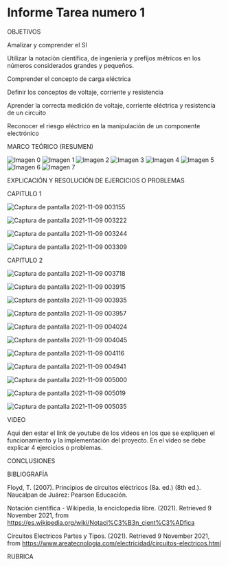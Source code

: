 # Informe Tarea numero 1 

OBJETIVOS

Amalizar y comprender el SI 

Utilizar la notaciòn científica, de ingenieria y prefijos métricos en los números considerados grandes y pequeños.

Comprender el concepto de carga eléctrica  

Definir los conceptos de voltaje, corriente y resistencia

Aprender la correcta medición de voltaje, corriente eléctrica y resistencia de un circuito

Reconocer el riesgo eléctrico en la manipulación de un componente electrónico




MARCO TEÓRICO (RESUMEN)

![Imagen 0](https://user-images.githubusercontent.com/93899720/140927732-77e72f81-72ee-4292-9d27-cd1d77cf7101.jpg)
![Imagen 1](https://user-images.githubusercontent.com/93899720/140927735-e1e16321-a96d-49dd-bb4a-d54ac2bc6746.jpg)
![Imagen 2](https://user-images.githubusercontent.com/93899720/140927739-d1a23b93-5d56-4537-85bb-aa1b0c770500.jpg)
![Imagen 3](https://user-images.githubusercontent.com/93899720/140927740-7543f8b8-6a5c-491b-9367-d762e726718b.jpg)
![Imagen 4](https://user-images.githubusercontent.com/93899720/140927742-eabe49cc-f45e-45bc-a541-00c2c976d9be.jpg)
![Imagen 5](https://user-images.githubusercontent.com/93899720/140927744-dafc4b9d-1f67-4cad-9ea1-0785cee8d3b9.jpg)
![Imagen 6](https://user-images.githubusercontent.com/93899720/140927745-63c40f06-3545-4f2d-a615-bbc888a954de.jpg)
![Imagen 7](https://user-images.githubusercontent.com/93899720/140927746-32ef69b7-44ac-47fc-a8e4-365cd5805b6f.jpg)



EXPLICACIÓN Y RESOLUCIÓN DE EJERCICIOS O PROBLEMAS

CAPITULO 1

![Captura de pantalla 2021-11-09 003155](https://user-images.githubusercontent.com/93899720/140869114-597b79bd-f824-41cb-97fa-d0b2ad90ed90.png)


![Captura de pantalla 2021-11-09 003222](https://user-images.githubusercontent.com/93899720/140869119-90a60ba7-42c3-4735-9e3b-b38619b2384a.png)


![Captura de pantalla 2021-11-09 003244](https://user-images.githubusercontent.com/93899720/140869120-841dfdc0-df35-493d-88b9-3e9e3e672412.png)


![Captura de pantalla 2021-11-09 003309](https://user-images.githubusercontent.com/93899720/140869122-66f2766a-c46b-4603-8eb8-c1bc4e2bc851.png)


CAPITULO 2


![Captura de pantalla 2021-11-09 003718](https://user-images.githubusercontent.com/93899720/140869027-346cd9d2-2e46-4a96-b9b1-7255e16d332f.png)


![Captura de pantalla 2021-11-09 003915](https://user-images.githubusercontent.com/93899720/140869030-6f43201a-c7f8-474a-9ee3-3b7a41fa0fa7.png)


![Captura de pantalla 2021-11-09 003935](https://user-images.githubusercontent.com/93899720/140869032-7c4e0c2d-a5fb-4bd3-8df2-b1bc03e676e2.png)


![Captura de pantalla 2021-11-09 003957](https://user-images.githubusercontent.com/93899720/140869033-faae8c7c-53c6-4650-ae45-7fb42f1253df.png)


![Captura de pantalla 2021-11-09 004024](https://user-images.githubusercontent.com/93899720/140869035-c93a56da-7a9f-45d7-89e1-6c408faac790.png)


![Captura de pantalla 2021-11-09 004045](https://user-images.githubusercontent.com/93899720/140869036-2563c554-9223-44c6-aad2-a78719534b3a.png)


![Captura de pantalla 2021-11-09 004116](https://user-images.githubusercontent.com/93899720/140869037-dfdabdbe-0db1-45ae-a83b-5f4644308e48.png)


![Captura de pantalla 2021-11-09 004941](https://user-images.githubusercontent.com/93899720/140869859-4716af12-1443-4ae9-83d8-2029728a0987.png)


![Captura de pantalla 2021-11-09 005000](https://user-images.githubusercontent.com/93899720/140869861-3daf1cb8-9d40-4896-9d4b-8eec5f28e001.png)


![Captura de pantalla 2021-11-09 005019](https://user-images.githubusercontent.com/93899720/140869862-57b2cbc0-0fac-49b3-ae9c-11fce7070ac5.png)


![Captura de pantalla 2021-11-09 005035](https://user-images.githubusercontent.com/93899720/140869864-504122ec-bf2f-4c20-a4d6-2d7e87b8810c.png)


VIDEO

Aqui den estar el link de youtube de los videos en los que se expliquen el funcionamiento y la implementación del proyecto. En el video se debe explicar 4 ejercicios o problemas.

CONCLUSIONES



BIBLIOGRAFÍA

Floyd, T. (2007). Principios de circuitos eléctricos (8a. ed.) (8th ed.). Naucalpan de Juárez: Pearson Educación.

Notación científica - Wikipedia, la enciclopedia libre. (2021). Retrieved 9 November 2021, from https://es.wikipedia.org/wiki/Notaci%C3%B3n_cient%C3%ADfica

Circuitos Electricos Partes y Tipos. (2021). Retrieved 9 November 2021, from https://www.areatecnologia.com/electricidad/circuitos-electricos.html


RUBRICA

